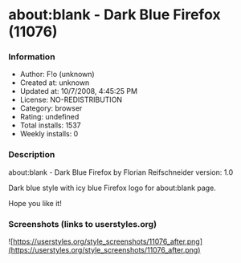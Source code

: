# about:blank - Dark Blue Firefox (11076)

### Information
- Author: F!o (unknown)
- Created at: unknown
- Updated at: 10/7/2008, 4:45:25 PM
- License: NO-REDISTRIBUTION
- Category: browser
- Rating: undefined
- Total installs: 1537
- Weekly installs: 0


### Description
about:blank - Dark Blue Firefox
by Florian Reifschneider
version: 1.0

Dark blue style with icy blue Firefox logo for about:blank page.

Hope you like it!


### Screenshots (links to userstyles.org)
![https://userstyles.org/style_screenshots/11076_after.png](https://userstyles.org/style_screenshots/11076_after.png)


